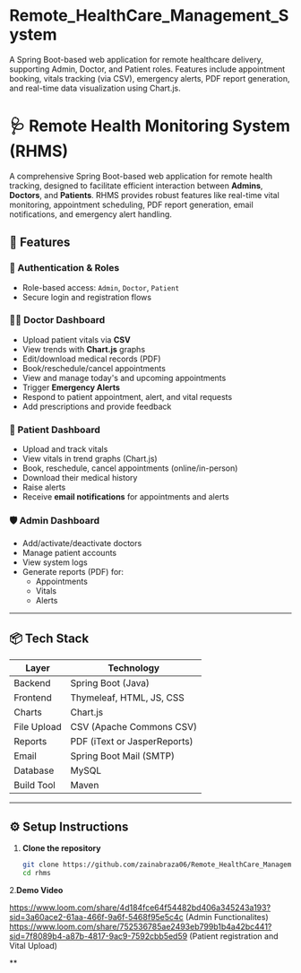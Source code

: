 # Remote_HealthCare_Management_System
A Spring Boot-based web application for remote healthcare delivery, supporting Admin, Doctor, and Patient roles. Features include appointment booking, vitals tracking (via CSV), emergency alerts, PDF report generation, and real-time data visualization using Chart.js.
# 🩺 Remote Health Monitoring System (RHMS)

A comprehensive Spring Boot-based web application for remote health tracking, designed to facilitate efficient interaction between **Admins**, **Doctors**, and **Patients**. RHMS provides robust features like real-time vital monitoring, appointment scheduling, PDF report generation, email notifications, and emergency alert handling.

## 🚀 Features

### 🔐 Authentication & Roles
- Role-based access: `Admin`, `Doctor`, `Patient`
- Secure login and registration flows

### 👨‍⚕️ Doctor Dashboard
- Upload patient vitals via **CSV**
- View trends with **Chart.js** graphs
- Edit/download medical records (PDF)
- Book/reschedule/cancel appointments
- View and manage today's and upcoming appointments
- Trigger **Emergency Alerts**
- Respond to patient appointment, alert, and vital requests
- Add prescriptions and provide feedback

### 👤 Patient Dashboard
- Upload and track vitals
- View vitals in trend graphs (Chart.js)
- Book, reschedule, cancel appointments (online/in-person)
- Download their medical history
- Raise alerts
- Receive **email notifications** for appointments and alerts

### 🛡️ Admin Dashboard
- Add/activate/deactivate doctors
- Manage patient accounts
- View system logs
- Generate reports (PDF) for:
  - Appointments
  - Vitals
  - Alerts

---

## 📦 Tech Stack

| Layer        | Technology                  |
|--------------|-----------------------------|
| Backend      | Spring Boot (Java)          |
| Frontend     | Thymeleaf, HTML, JS, CSS    |
| Charts       | Chart.js                    |
| File Upload  | CSV (Apache Commons CSV)    |
| Reports      | PDF (iText or JasperReports)|
| Email        | Spring Boot Mail (SMTP)     |
| Database     | MySQL                       |
| Build Tool   | Maven                       |

---

## ⚙️ Setup Instructions

1. **Clone the repository**
   ```bash
   git clone https://github.com/zainabraza06/Remote_HealthCare_Management_System.git
   cd rhms

  2.**Demo Video**

  https://www.loom.com/share/4d184fce64f54482bd406a345243a193?sid=3a60ace2-61aa-466f-9a6f-5468f95e5c4c (Admin Functionalites)
  https://www.loom.com/share/752536785ae2493eb799b1b4a42bc441?sid=7f8089b4-a87b-4817-9ac9-7592cbb5ed59 (Patient registration and Vital Upload)
  
**
